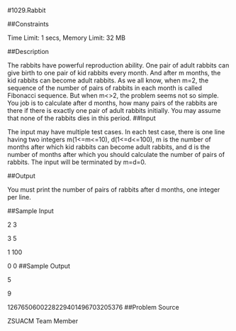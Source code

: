 #1029.Rabbit

##Constraints

Time Limit: 1 secs, Memory Limit: 32 MB

##Description

The rabbits have powerful reproduction ability. One pair of adult rabbits can give birth to one pair of kid rabbits every month. And after m months, the kid rabbits can become adult rabbits.
    As we all know, when m=2, the sequence of the number of pairs of rabbits in each month is called Fibonacci sequence. But when m<>2, the problem seems not so simple. You job is to calculate after d months, how many pairs of the rabbits are there if there is exactly one pair of adult rabbits initially. You may assume that none of the rabbits dies in this period.
##Input

The input may have multiple test cases. In each test case, there is one line having two integers m(1<=m<=10), d(1<=d<=100), m is the number of months after which kid rabbits can become adult rabbits, and d is the number of months after which you should calculate the number of pairs of rabbits. The input will be terminated by m=d=0.

##Output

You must print the number of pairs of rabbits after d months, one integer per line.

##Sample Input

2 3

3 5

1 100

0 0
##Sample Output

5

9

1267650600228229401496703205376
##Problem Source

ZSUACM Team Member